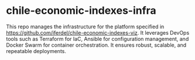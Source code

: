 # chile-economic-indexes-infra
This repo manages the infrastructure for the platform specified in https://github.com/iferdel/chile-economic-indexes-viz. It leverages DevOps tools such as Terraform for IaC, Ansible for configuration management, and Docker Swarm for container orchestration. It ensures robust, scalable, and repeatable deployments.
